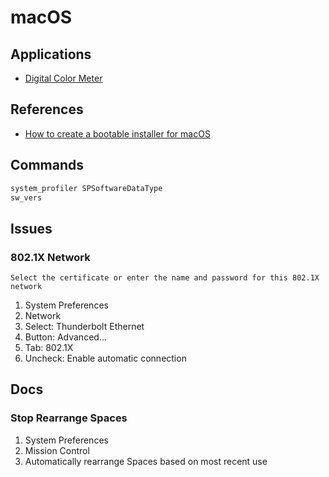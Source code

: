 # macOS

<!--
https://matthewhoelter.com/2019/06/03/flush-and-reset-dns-cache-on-macos.html

sudo spctl --master-disable
-->

## Applications

- [Digital Color Meter](https://support.apple.com/guide/digital-color-meter/welcome/mac)

## References

- [How to create a bootable installer for macOS](https://support.apple.com/sl-si/HT201372)

<!--
https://eshop.macsales.com/guides/Mac_OS_X_Compatibility
-->

## Commands

```sh
system_profiler SPSoftwareDataType
sw_vers
```

## Issues

### 802.1X Network

```log
Select the certificate or enter the name and password for this 802.1X network
```

1. System Preferences
2. Network
3. Select: Thunderbolt Ethernet
4. Button: Advanced...
5. Tab: 802.1X
6. Uncheck: Enable automatic connection

## Docs

### Stop Rearrange Spaces

1. System Preferences
2. Mission Control
3. Automatically rearrange Spaces based on most recent use
